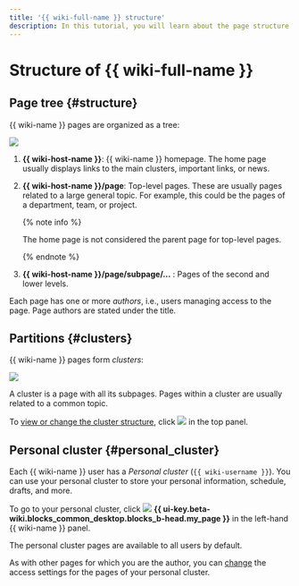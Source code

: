 ```yaml
---
title: '{{ wiki-full-name }} structure'
description: In this tutorial, you will learn about the page structure in {{ wiki-name }}.
---
```


# Structure of {{ wiki-full-name }}

## Page tree {#structure}

{{ wiki-name }} pages are organized as a tree:

![](../_assets/wiki/wiki-sructure-diagram.png)

1. **{{ wiki-host-name }}**: {{ wiki-name }} homepage. The home page usually displays links to the main clusters, important links, or news.

1. **{{ wiki-host-name }}/page**: Top-level pages. These are usually pages related to a large general topic. For example, this could be the pages of a department, team, or project.

   {% note info %}

   The home page is not considered the parent page for top-level pages.

   {% endnote %}

1. **{{ wiki-host-name }}/page/subpage/...** : Pages of the second and lower levels.

Each page has one or more _authors_, i.e., users managing access to the page. Page authors are stated under the title.

## Partitions {#clusters}

{{ wiki-name }} pages form _clusters_:

![](../_assets/wiki/clusters.png)

A cluster is a page with all its subpages. Pages within a cluster are usually related to a common topic.

To [view or change the cluster structure](cluster-overview.md#subpages), click ![](../_assets/wiki/svg/structure-icon.svg) in the top panel.

## Personal cluster {#personal_cluster}

Each {{ wiki-name }} user has a _Personal cluster_ (`{{ wiki-username }}`). You can use your personal cluster to store your personal information, schedule, drafts, and more.

To go to your personal cluster, click ![](../_assets/wiki/svg/go-to-my-page-icon.svg) **{{ ui-key.beta-wiki.blocks_common_desktop.blocks_b-head.my_page }}** in the left-hand {{ wiki-name }} panel.

The personal cluster pages are available to all users by default.

As with other pages for which you are the author, you can [change](page-management/access-setup.md) the access settings for the pages of your personal cluster.